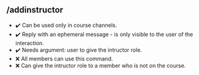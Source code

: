 ## /addinstructor

- :heavy_check_mark: Can be used only in course channels.
- :heavy_check_mark: Reply with an ephemeral message - is only visible to the user of the interaction.
- :heavy_check_mark: Needs argument: user to give the intructor role.
- :x: All members can use this command.
- :x: Can give the intructor role to a member who is not on the course.
